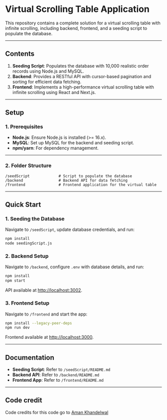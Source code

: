 # Virtual Scrolling Table Application

This repository contains a complete solution for a virtual scrolling table with infinite scrolling, including backend, frontend, and a seeding script to populate the database.

---

## **Contents**

1. **Seeding Script**: Populates the database with 10,000 realistic order records using Node.js and MySQL.
2. **Backend**: Provides a RESTful API with cursor-based pagination and sorting for efficient data fetching.
3. **Frontend**: Implements a high-performance virtual scrolling table with infinite scrolling using React and Next.js.

---

## **Setup**

### **1. Prerequisites**
- **Node.js**: Ensure Node.js is installed (>= 16.x).
- **MySQL**: Set up MySQL for the backend and seeding script.
- **npm/yarn**: For dependency management.

---

### **2. Folder Structure**

```
/seedScript             # Script to populate the database
/backend                # Backend API for data fetching
/frontend               # Frontend application for the virtual table
```

---

## **Quick Start**

### **1. Seeding the Database**
Navigate to `/seedScript`, update database credentials, and run:
```bash
npm install
node seedingScript.js
```

### **2. Backend Setup**
Navigate to `/backend`, configure `.env` with database details, and run:
```bash
npm install
npm start
```
API available at [http://localhost:3002](http://localhost:3002).

### **3. Frontend Setup**
Navigate to `/frontend` and start the app:
```bash
npm install --legacy-peer-deps
npm run dev
```
Frontend available at [http://localhost:3000](http://localhost:3000).

---

## **Documentation**
- **Seeding Script**: Refer to `/seedScript/README.md`
- **Backend API**: Refer to `/backend/README.md`
- **Frontend App**: Refer to `/frontend/README.md`

---

## Code credit

Code credits for this code go to [Aman Khandelwal](https://github.com/wolfblunt)